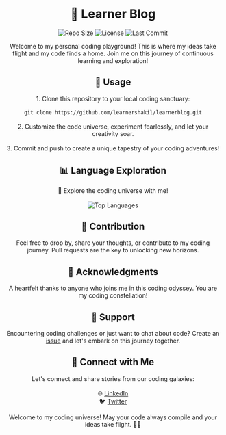<!-- Project Title -->
<h1 align="center">🚀 Learner Blog</h1>

<!-- Project Badges -->
<p align="center">
  <img src="https://img.shields.io/github/repo-size/learnershakil/learnerblog" alt="Repo Size">
  <img src="https://img.shields.io/github/license/learnershakil/learnerblog" alt="License">
  <img src="https://img.shields.io/github/last-commit/learnershakil/learnerblog" alt="Last Commit">
</p>

<!-- Project Description -->
<p align="center">
  Welcome to my personal coding playground! This is where my ideas take flight and my code finds a home. Join me on this journey of continuous learning and exploration!
</p>

<!-- Usage Section -->
<h2 align="center">🌈 Usage</h2>
<p align="center">
  1. Clone this repository to your local coding sanctuary:
  <br><br>
  <code>git clone https://github.com/learnershakil/learnerblog.git</code>
  <br><br>
  2. Customize the code universe, experiment fearlessly, and let your creativity soar.
  <br><br>
  3. Commit and push to create a unique tapestry of your coding adventures!
</p>

<!-- Language Usage Section -->
<h2 align="center">📊 Language Exploration</h2>
<p align="center">
  🚀 Explore the coding universe with me!
  <br><br>
  <img src="https://github.com/learnershakil/learnerblog/blob/main/languages.png" alt="Top Languages">
</p>

<!-- Contribution Section -->
<h2 align="center">🌌 Contribution</h2>
<p align="center">
  Feel free to drop by, share your thoughts, or contribute to my coding journey. Pull requests are the key to unlocking new horizons.
</p>

<!-- Acknowledgments Section -->
<h2 align="center">🚀 Acknowledgments</h2>
<p align="center">
  A heartfelt thanks to anyone who joins me in this coding odyssey. You are my coding constellation!
</p>

<!-- Support Section -->
<h2 align="center">🌌 Support</h2>
<p align="center">
  Encountering coding challenges or just want to chat about code? Create an <a href="https://github.com/learnershakil/learnerblog/issues">issue</a> and let's embark on this journey together.
</p>

<!-- Connect with Me Section -->
<h2 align="center">🚀 Connect with Me</h2>
<p align="center">
  Let's connect and share stories from our coding galaxies:
  <br><br>
  🌐 <a href="https://www.linkedin.com/in/learnershakil/">LinkedIn</a>
  <br>
  🐦 <a href="https://twitter.com/learnershakil/">Twitter</a>
</p>

<!-- Final Message -->
<p align="center">
  Welcome to my coding universe! May your code always compile and your ideas take flight. 🚀✨
</p>
